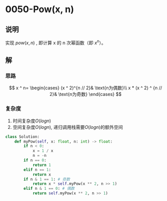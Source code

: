 # 0050-Pow(x, n)

## 说明
实现 $pow(x, n)$ , 即计算 x 的 n 次幂函数（即 $x^n$）。

## 解

### 思路
$$
x ^ n=
\begin{cases}
(x ^ 2)^{n // 2}& \text{n为偶数}\\
x * (x ^ 2) ^ {n // 2}& \text{n为奇数}
\end{cases}
$$

### 复杂度
1. 时间复杂度$O(logn)$
2. 空间复杂度$O(logn)$, 递归调用栈需要$O(logn)$的额外空间

```python
class Solution:
    def myPow(self, x: float, n: int) -> float:
        if n < 0:
            x = 1 / x
            n = -n
        if n == 0:
            return 1
        elif n == 1:
            return x
        if n & 1 == 1: # 奇数
            return x * self.myPow(x ** 2, n >> 1)
        elif n & 1 == 0: # 偶数
            return self.myPow(x ** 2, n >> 1)
```